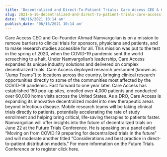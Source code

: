 ```yaml
---
title: 'Decentralized and Direct-To-Patient Trials: Care Access CEO & Co-Founder Shares Insights at Future Trials Conference'
slug: 2021-6-16-decentralized-and-direct-to-patient-trials-care-access-ceo-and-co-founder-shares-insights-at-future-trials-conference
date: '06/16/2021 10:14 am'
publish_date: '06/16/2021 10:14 am'
---
```


Care Access CEO and Co-Founder Ahmad Namvargolian is on a mission to remove barriers to clinical trials for sponsors, physicians and patients, and to make research studies accessible for all. This mission was put to the test in the spring of 2020, when the COVID-19 pandemic sent the world screeching to a halt. Under Namvargolian’s leadership, Care Access expanded its unique industry solutions and delivered on complex decentralized trials. Care Access deployed research personnel (known as “Jump Teams”) to locations across the country, bringing clinical research opportunities directly to some of the communities most affected by the COVID-19 pandemic. Fast forward to one year later. Care Access has established 150 pop-up sites, enrolled over 4,000 patients and conducted over 60,000 home visits across the United States. As a DRO, Care Access is expanding its innovative decentralized model into new therapeutic areas beyond infectious disease. Mobile research teams will be taking clinical trials directly to patients, potentially accelerating the rate of study enrollment and helping bring critical, life-saving therapies to patients faster. Namvargolian will offer insights into the future of decentralized trials on June 22 at the Future Trials Conference. He is speaking on a panel called “Moving on from COVID:19 preparing for decentralized trials in the future” and will moderate another titled “Considerations and best practice in direct-to-patient distribution models.” For more information on the Future Trials Conference or to register click here.